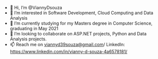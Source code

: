 - 👋 Hi, I’m @ViannyDsouza
- 👀 I’m interested in Software Development, Cloud Computing and Data Analysis
- 🌱 I’m currently studying for my Masters degree in Computer Science, graduating in May 2021
- 💞️ I’m looking to collaborate on ASP.NET projects, Python and Data Analysis projects.
- 📫 Reach me on viannyd39souza@gmail.com/ LinkedIn: https://www.linkedin.com/in/vianny-d-souza-4a6578181/

<!---
ViannyDsouza/ViannyDsouza is a ✨ special ✨ repository because its `README.md` (this file) appears on your GitHub profile.
You can click the Preview link to take a look at your changes.
--->
